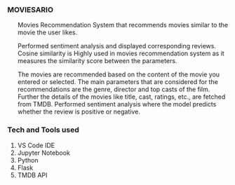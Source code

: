 ### MOVIESARIO
<ul>
Movies Recommendation System that recommends movies similar to the movie the user likes.
</ul>
<ul>
Performed sentiment analysis and displayed corresponding reviews.
Cosine similarity is Highly used in movies recommendation system as it measures the similarity score between the parameters.
</ul>
<ul>
The movies are recommended based on the content of the movie you entered or selected. The main parameters that are considered for the recommendations are the genre, director and top casts of the film. Further the details of the movies like title, cast, ratings, etc., are fetched from TMDB. Performed sentiment analysis where the model predicts whether the review is positive or negative.
</ul>

### Tech and Tools used

1. VS Code IDE
2. Jupyter Notebook
3. Python
4. Flask
5. TMDB API
